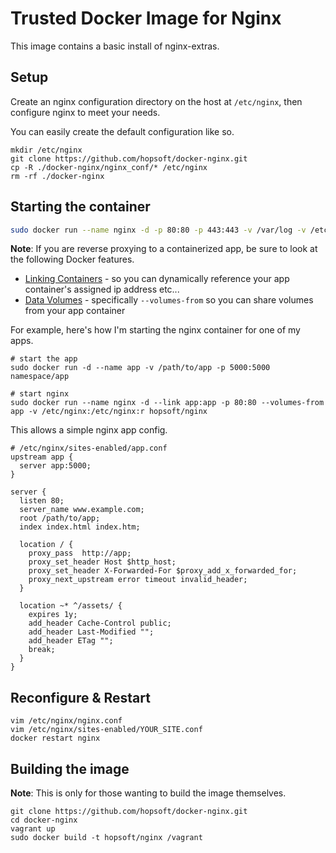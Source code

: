 # Trusted Docker Image for Nginx

This image contains a basic install of nginx-extras.

## Setup

Create an nginx configuration directory on the host at `/etc/nginx`,
then configure nginx to meet your needs.

You can easily create the default configuration like so.

```
mkdir /etc/nginx
git clone https://github.com/hopsoft/docker-nginx.git
cp -R ./docker-nginx/nginx_conf/* /etc/nginx
rm -rf ./docker-nginx
```

## Starting the container

```sh
sudo docker run --name nginx -d -p 80:80 -p 443:443 -v /var/log -v /etc/nginx:/etc/nginx:r hopsoft/nginx
```

__Note__: If you are reverse proxying to a containerized app,
be sure to look at the following Docker features.

- [Linking Containers](https://docs.docker.com/userguide/dockerlinks/) - so you can dynamically reference your app container's assigned ip address etc...
- [Data Volumes](https://docs.docker.com/userguide/dockervolumes/) - specifically `--volumes-from` so you can share volumes from your app container

For example, here's how I'm starting the nginx container for one of my apps.

```
# start the app
sudo docker run -d --name app -v /path/to/app -p 5000:5000 namespace/app

# start nginx
sudo docker run --name nginx -d --link app:app -p 80:80 --volumes-from app -v /etc/nginx:/etc/nginx:r hopsoft/nginx
```

This allows a simple nginx app config.

```
# /etc/nginx/sites-enabled/app.conf
upstream app {
  server app:5000;
}

server {
  listen 80;
  server_name www.example.com;
  root /path/to/app;
  index index.html index.htm;

  location / {
    proxy_pass  http://app;
    proxy_set_header Host $http_host;
    proxy_set_header X-Forwarded-For $proxy_add_x_forwarded_for;
    proxy_next_upstream error timeout invalid_header;
  }

  location ~* ^/assets/ {
    expires 1y;
    add_header Cache-Control public;
    add_header Last-Modified "";
    add_header ETag "";
    break;
  }
}
```

## Reconfigure & Restart

```
vim /etc/nginx/nginx.conf
vim /etc/nginx/sites-enabled/YOUR_SITE.conf
docker restart nginx
```

## Building the image

__Note__: This is only for those wanting to build the image themselves.

```
git clone https://github.com/hopsoft/docker-nginx.git
cd docker-nginx
vagrant up
sudo docker build -t hopsoft/nginx /vagrant
```

